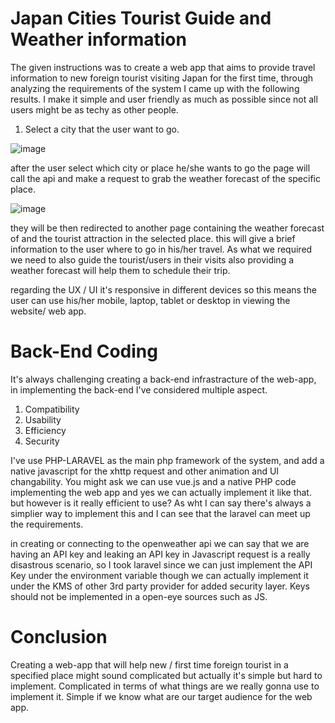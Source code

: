 # Japan Cities Tourist Guide and Weather information

The given instructions was to create a web app that aims to provide travel information to new foreign tourist visiting Japan for the first time, through analyzing the requirements of the system I came up with the following results. I make it simple and user friendly as much as possible since not all users might be as techy as other people.

1. Select a city that the user want to go.

![image](https://user-images.githubusercontent.com/85120653/171114125-8348a59c-084e-4c44-9272-a0d9aeea9db0.png)

after the user select which city or place he/she wants to go the page will call the api and make a request to grab the weather forecast of the specific place.

![image](https://user-images.githubusercontent.com/85120653/171114423-c3180c5d-41f1-4138-8d14-d4a7457654a1.png)

they will be then redirected to another page containing the weather forecast of and the tourist attraction in the selected place. this will give a brief information to the user where to go in his/her travel. As what we required we need to also guide the tourist/users in their visits also providing a weather forecast will help them to schedule their trip.

regarding the UX / UI it's responsive in different devices so this means the user can use his/her mobile, laptop, tablet or  desktop in viewing the website/ web app.


# Back-End Coding

It's always challenging creating a back-end infrastracture of the web-app, in implementing the back-end I've considered multiple aspect. 
1. Compatibility
2. Usability
3. Efficiency 
4. Security


I've use PHP-LARAVEL as the main php framework of the system, and add a native javascript for the xhttp request and other animation and UI changability. You might ask we can use vue.js and a native PHP code implementing the web app and yes we can actually implement it like that. but however is it really efficient to use? 
As wht I can say there's always a simplier way to implement this and I can see that the laravel can meet up the requirements.

in creating or connecting to the openweather api we can say that we are having an API key and leaking an API key in Javascript request is a really disastrous scenario, so I took laravel since we can just implement the API Key under the environment variable though we can actually implement it under the KMS of other 3rd party provider for added security layer. Keys should not be implemented in a open-eye sources such as JS.



# Conclusion

Creating a web-app that will help new / first time foreign tourist in a specified place might sound complicated but actually it's simple but hard to implement. Complicated in terms of what things are we really gonna use to implement it. Simple if we know what are our target audience for the web app. 




